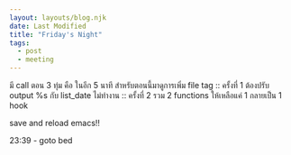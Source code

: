 ```yaml
---
layout: layouts/blog.njk
date: Last Modified
title: "Friday's Night"
tags:
  - post
  - meeting
---
```

มี call ตอน 3 ทุ่ม คือ ในอีก 5 นาที สำหรับตอนนี้มาดูการเพิ่ม file tag 
:: ครั้งที่ 1 ต้องปรับ output %s กับ list_date ไม่ทำงาน
:: ครั้งที่ 2 รวม 2 functions ให้เหลือแค่ 1 กลายเป็น 1 hook

save and reload emacs!!

23:39 - goto bed
